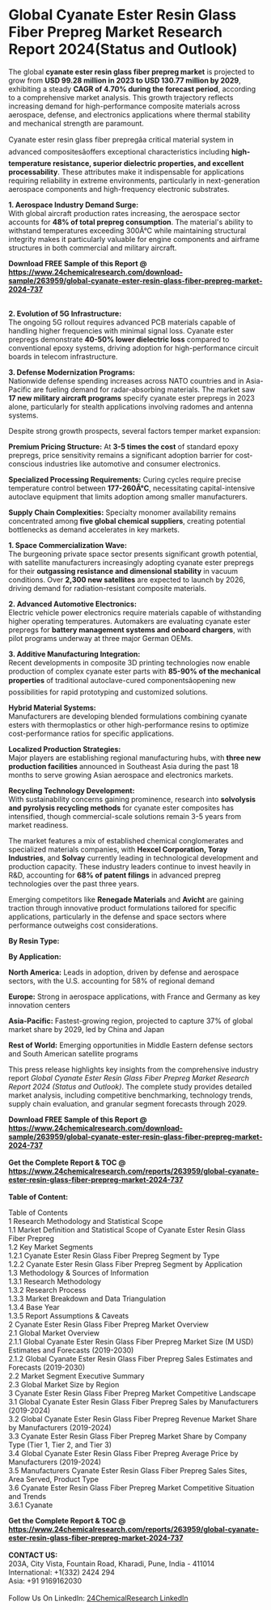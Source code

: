<h1>Global Cyanate Ester Resin Glass Fiber Prepreg Market Research Report 2024(Status and Outlook)</h1><p>The global <strong>cyanate ester resin glass fiber prepreg market</strong> is projected to grow from <strong>USD 99.28 million in 2023 to USD 130.77 million by 2029</strong>, exhibiting a steady <strong>CAGR of 4.70% during the forecast period</strong>, according to a comprehensive market analysis. This growth trajectory reflects increasing demand for high-performance composite materials across aerospace, defense, and electronics applications where thermal stability and mechanical strength are paramount.</p><p>Cyanate ester resin glass fiber prepregâa critical material system in advanced compositesâoffers exceptional characteristics including <strong>high-temperature resistance, superior dielectric properties, and excellent processability</strong>. These attributes make it indispensable for applications requiring reliability in extreme environments, particularly in next-generation aerospace components and high-frequency electronic substrates.</p><p><strong>1. Aerospace Industry Demand Surge:</strong><br>
With global aircraft production rates increasing, the aerospace sector accounts for <strong>48% of total prepreg consumption</strong>. The material's ability to withstand temperatures exceeding 300Â°C while maintaining structural integrity makes it particularly valuable for engine components and airframe structures in both commercial and military aircraft.</p><div><b>Download FREE Sample of this Report @ 
            <a href="https://www.24chemicalresearch.com/download-sample/263959/global-cyanate-ester-resin-glass-fiber-prepreg-market-2024-737">
            https://www.24chemicalresearch.com/download-sample/263959/global-cyanate-ester-resin-glass-fiber-prepreg-market-2024-737</a></b></div><br><p><strong>2. Evolution of 5G Infrastructure:</strong><br>
The ongoing 5G rollout requires advanced PCB materials capable of handling higher frequencies with minimal signal loss. Cyanate ester prepregs demonstrate <strong>40-50% lower dielectric loss</strong> compared to conventional epoxy systems, driving adoption for high-performance circuit boards in telecom infrastructure.</p><p><strong>3. Defense Modernization Programs:</strong><br>
Nationwide defense spending increases across NATO countries and in Asia-Pacific are fueling demand for radar-absorbing materials. The market saw <strong>17 new military aircraft programs</strong> specify cyanate ester prepregs in 2023 alone, particularly for stealth applications involving radomes and antenna systems.</p><p>Despite strong growth prospects, several factors temper market expansion:</p><p><strong>Premium Pricing Structure:</strong> At <strong>3-5 times the cost</strong> of standard epoxy prepregs, price sensitivity remains a significant adoption barrier for cost-conscious industries like automotive and consumer electronics.</p><p><strong>Specialized Processing Requirements:</strong> Curing cycles require precise temperature control between <strong>177-260Â°C</strong>, necessitating capital-intensive autoclave equipment that limits adoption among smaller manufacturers.</p><p><strong>Supply Chain Complexities:</strong> Specialty monomer availability remains concentrated among <strong>five global chemical suppliers</strong>, creating potential bottlenecks as demand accelerates in key markets.</p><p><strong>1. Space Commercialization Wave:</strong><br>
The burgeoning private space sector presents significant growth potential, with satellite manufacturers increasingly adopting cyanate ester prepregs for their <strong>outgassing resistance and dimensional stability</strong> in vacuum conditions. Over <strong>2,300 new satellites</strong> are expected to launch by 2026, driving demand for radiation-resistant composite materials.</p><p><strong>2. Advanced Automotive Electronics:</strong><br>
Electric vehicle power electronics require materials capable of withstanding higher operating temperatures. Automakers are evaluating cyanate ester prepregs for <strong>battery management systems and onboard chargers</strong>, with pilot programs underway at three major German OEMs.</p><p><strong>3. Additive Manufacturing Integration:</strong><br>
Recent developments in composite 3D printing technologies now enable production of complex cyanate ester parts with <strong>85-90% of the mechanical properties</strong> of traditional autoclave-cured componentsâopening new possibilities for rapid prototyping and customized solutions.</p><p><strong>Hybrid Material Systems:</strong><br>
	Manufacturers are developing blended formulations combining cyanate esters with thermoplastics or other high-performance resins to optimize cost-performance ratios for specific applications.</p><p><strong>Localized Production Strategies:</strong><br>
	Major players are establishing regional manufacturing hubs, with <strong>three new production facilities</strong> announced in Southeast Asia during the past 18 months to serve growing Asian aerospace and electronics markets.</p><p><strong>Recycling Technology Development:</strong><br>
	With sustainability concerns gaining prominence, research into <strong>solvolysis and pyrolysis recycling methods</strong> for cyanate ester composites has intensified, though commercial-scale solutions remain 3-5 years from market readiness.</p><p>The market features a mix of established chemical conglomerates and specialized materials companies, with <strong>Hexcel Corporation, Toray Industries</strong>, and <strong>Solvay</strong> currently leading in technological development and production capacity. These industry leaders continue to invest heavily in R&amp;D, accounting for <strong>68% of patent filings</strong> in advanced prepreg technologies over the past three years.</p><p>Emerging competitors like <strong>Renegade Materials</strong> and <strong>Avicht</strong> are gaining traction through innovative product formulations tailored for specific applications, particularly in the defense and space sectors where performance outweighs cost considerations.</p><p><strong>By Resin Type:</strong></p><p><strong>By Application:</strong></p><p><strong>North America:</strong> Leads in adoption, driven by defense and aerospace sectors, with the U.S. accounting for 58% of regional demand</p><p><strong>Europe:</strong> Strong in aerospace applications, with France and Germany as key innovation centers</p><p><strong>Asia-Pacific:</strong> Fastest-growing region, projected to capture 37% of global market share by 2029, led by China and Japan</p><p><strong>Rest of World:</strong> Emerging opportunities in Middle Eastern defense sectors and South American satellite programs</p><p>This press release highlights key insights from the comprehensive industry report <em>Global Cyanate Ester Resin Glass Fiber Prepreg Market Research Report 2024 (Status and Outlook)</em>. The complete study provides detailed market analysis, including competitive benchmarking, technology trends, supply chain evaluation, and granular segment forecasts through 2029.</p><div><b>Download FREE Sample of this Report @ 
            <a href="https://www.24chemicalresearch.com/download-sample/263959/global-cyanate-ester-resin-glass-fiber-prepreg-market-2024-737">
            https://www.24chemicalresearch.com/download-sample/263959/global-cyanate-ester-resin-glass-fiber-prepreg-market-2024-737</a></b></div><br><div><b>Get the Complete Report & TOC @ 
            <a href="https://www.24chemicalresearch.com/reports/263959/global-cyanate-ester-resin-glass-fiber-prepreg-market-2024-737">
            https://www.24chemicalresearch.com/reports/263959/global-cyanate-ester-resin-glass-fiber-prepreg-market-2024-737</a></b></div><br>
            <b>Table of Content:</b><p>Table of Contents<br />
1 Research Methodology and Statistical Scope<br />
1.1 Market Definition and Statistical Scope of Cyanate Ester Resin Glass Fiber Prepreg<br />
1.2 Key Market Segments<br />
1.2.1 Cyanate Ester Resin Glass Fiber Prepreg Segment by Type<br />
1.2.2 Cyanate Ester Resin Glass Fiber Prepreg Segment by Application<br />
1.3 Methodology & Sources of Information<br />
1.3.1 Research Methodology<br />
1.3.2 Research Process<br />
1.3.3 Market Breakdown and Data Triangulation<br />
1.3.4 Base Year<br />
1.3.5 Report Assumptions & Caveats<br />
2 Cyanate Ester Resin Glass Fiber Prepreg Market Overview<br />
2.1 Global Market Overview<br />
2.1.1 Global Cyanate Ester Resin Glass Fiber Prepreg Market Size (M USD) Estimates and Forecasts (2019-2030)<br />
2.1.2 Global Cyanate Ester Resin Glass Fiber Prepreg Sales Estimates and Forecasts (2019-2030)<br />
2.2 Market Segment Executive Summary<br />
2.3 Global Market Size by Region<br />
3 Cyanate Ester Resin Glass Fiber Prepreg Market Competitive Landscape<br />
3.1 Global Cyanate Ester Resin Glass Fiber Prepreg Sales by Manufacturers (2019-2024)<br />
3.2 Global Cyanate Ester Resin Glass Fiber Prepreg Revenue Market Share by Manufacturers (2019-2024)<br />
3.3 Cyanate Ester Resin Glass Fiber Prepreg Market Share by Company Type (Tier 1, Tier 2, and Tier 3)<br />
3.4 Global Cyanate Ester Resin Glass Fiber Prepreg Average Price by Manufacturers (2019-2024)<br />
3.5 Manufacturers Cyanate Ester Resin Glass Fiber Prepreg Sales Sites, Area Served, Product Type<br />
3.6 Cyanate Ester Resin Glass Fiber Prepreg Market Competitive Situation and Trends<br />
3.6.1 Cyanate</p><div><b>Get the Complete Report & TOC @ 
            <a href="https://www.24chemicalresearch.com/reports/263959/global-cyanate-ester-resin-glass-fiber-prepreg-market-2024-737">
            https://www.24chemicalresearch.com/reports/263959/global-cyanate-ester-resin-glass-fiber-prepreg-market-2024-737</a></b></div><br><b>CONTACT US:</b><br>
            203A, City Vista, Fountain Road, Kharadi, Pune, India - 411014<br>
            International: +1(332) 2424 294<br>
            Asia: +91 9169162030 <br><br>
            Follow Us On LinkedIn: <a href="https://www.linkedin.com/company/24chemicalresearch/">24ChemicalResearch LinkedIn</a>